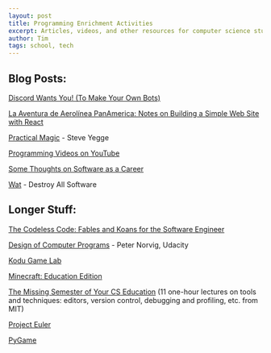 ```yaml
---
layout: post
title: Programming Enrichment Activities
excerpt: Articles, videos, and other resources for computer science students.
author: Tim
tags: school, tech
---
```


## Blog Posts:  
[Discord Wants You! (To Make Your Own Bots)](/2021/05/31/discord-bot.html)

[La Aventura de Aerolínea PanAmerica: Notes on Building a Simple Web Site with React](/2020/01/10/panam-notes.html)

[Practical Magic](https://sites.google.com/site/steveyegge2/practical-magic) - Steve Yegge

[Programming Videos on YouTube](/2020/01/24/programming-videos.html)  

[Some Thoughts on Software as a Career](/2017/02/04/ou-talk.html)  

[Wat](https://www.destroyallsoftware.com/talks/wat) - Destroy All Software

## Longer Stuff:  
[The Codeless Code: Fables and Koans for the Software Engineer](http://thecodelesscode.com/contents)  

[Design of Computer Programs](https://www.udacity.com/course/design-of-computer-programs--cs212#) - Peter Norvig, Udacity  

[Kodu Game Lab](https://www.kodugamelab.com/)  

[Minecraft: Education Edition](https://education.minecraft.net/get-started/)  

[The Missing Semester of Your CS Education](https://missing.csail.mit.edu/) (11 one-hour lectures on tools and techniques: editors, version control, debugging and profiling, etc. from MIT)  

[Project Euler](https://projecteuler.net/)  

[PyGame](https://www.pygame.org/)  
